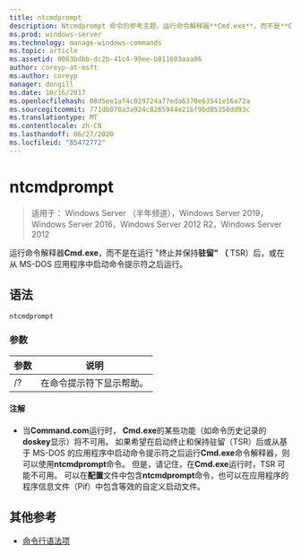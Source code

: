 ```yaml
---
title: ntcmdprompt
description: Ntcmdprompt 命令的参考主题，运行命令解释器**Cmd.exe**，而不是**Command.com**，运行 "终止" 和 "保持驻留" （TSR）后，或在从 MS-DOS 应用程序中启动命令提示符之后运行。
ms.prod: windows-server
ms.technology: manage-windows-commands
ms.topic: article
ms.assetid: 0063bdbb-dc2b-41c4-99ee-b011603aaa86
author: coreyp-at-msft
ms.author: coreyp
manager: dongill
ms.date: 10/16/2017
ms.openlocfilehash: 08d5ee1af4c019724a77eda6370e63541e16a72a
ms.sourcegitcommit: 771db070a3a924c8265944e21bf9bd85350dd93c
ms.translationtype: MT
ms.contentlocale: zh-CN
ms.lasthandoff: 06/27/2020
ms.locfileid: "85472772"
---
```

# <a name="ntcmdprompt"></a>ntcmdprompt

> 适用于： Windows Server （半年频道），Windows Server 2019，Windows Server 2016，Windows Server 2012 R2，Windows Server 2012

运行命令解释器**Cmd.exe**，而不是在运行 "终止并保持**驻留" （** TSR）后，或在从 MS-DOS 应用程序中启动命令提示符之后运行。

## <a name="syntax"></a>语法

```
ntcmdprompt
```

### <a name="parameters"></a>参数

| 参数 | 说明 |
| --------- | ----------- |
| /? | 在命令提示符下显示帮助。 |

#### <a name="remarks"></a>注解

- 当**Command.com**运行时， **Cmd.exe**的某些功能（如命令历史记录的**doskey**显示）将不可用。 如果希望在启动终止和保持驻留（TSR）后或从基于 MS-DOS 的应用程序中启动命令提示符之后运行**Cmd.exe**命令解释器，则可以使用**ntcmdprompt**命令。 但是，请记住，在**Cmd.exe**运行时，TSR 可能不可用。 可以在**配置**文件中包含**ntcmdprompt**命令，也可以在应用程序的程序信息文件（Pif）中包含等效的自定义启动文件。

## <a name="additional-references"></a>其他参考

- [命令行语法项](command-line-syntax-key.md)
